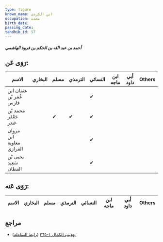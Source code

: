```yaml
---
type: figure
known_name: ابن الكردي
occupation: محدث
birth_date:
passing_date:
tahdhib_id: 57
---
```

##### أحمد بن عبد الله بن الحكم بن فروة الهاشمي

## رَوَى عَن:
| الاسم                    | البخاري | مسلم | الترمذي | النسائي | ابن ماجه | أبي داود | Others |
| ------------------------ | ------- | ---- | ------- | ------- | -------- | -------- | ------ |
| عثمان ابن عُمَر بْن فارس |         |      |         | ✔       |          |          |        |
| محمد بْن جَعْفَر غندر    |         | ✔    | ✔       | ✔       |          |          |        |
| مروان ابن معاوية الفرازي |         |      |         | ✔       |          |          |        |
| يحيى بْن سَعِيد القطان   |         |      |         | ✔       |          |          |        |
## رَوَى عَنه:
| الاسم | البخاري | مسلم | الترمذي | النسائي | ابن ماجه | أبي داود | Others |
| ----- | ------- | ---- | ------- | ------- | -------- | -------- | ------ |
## مراجع
- [تهذيب الكمال ١-٣٦٥](obsidian://open?vault=Tahdhib-al-Kamal&file=Figures/٥٧-أحمد%20بن%20عبد%20الله%20بن%20الحكم%20بن%20فروة%20الهاشمي) ([رابط الشاملة](https://shamela.ws/book/3722/364))